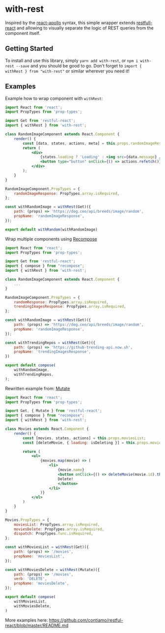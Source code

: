 # with-rest

Inspired by the [react-apollo](https://www.apollographql.com/docs/react/api/react-apollo/) syntax, this simple wrapper extends [restfull-react](https://github.com/contiamo/restful-react) and allowing to visually separate the logic of REST queries from the component itself.

## Getting Started

To install and use this library, simply `yarn add with-rest`, or `npm i with-rest --save` and you should be good to go. Don't forget to `import { withRest } from "with-rest"` or similar wherever you need it!

## Examples

Example how to wrap component with `withRest`:

```jsx
import React from 'react';
import PropTypes from 'prop-types';

import Get from 'restful-react';
import { withRest } from 'with-rest';

class RandomImageComponent extends React.Component {
    render() {
        const [data, states, actions, meta] = this.props.randomImageResponse;
        return (
            <div>
                {states.loading ? 'Loading' : <img src={data.message} />}
                <button type="button" onClick={() => actions.refetch()}>Show me a new image!</button>
            </div>
        );
    }
}

RandomImageComponent.PropTypes = {
    randomImageResponse: PropTypes.array.isRequired,
};

const withRandomImage = withRest(Get)({
    path: (props) => 'https://dog.ceo/api/breeds/image/random',
    propName: 'randomImageResponse',
});

export default withRandom(withRandomImage)

```

Wrap multiple components using [Recompose](https://github.com/acdlite/recompose)

```jsx
import React from 'react';
import PropTypes from 'prop-types';

import Get from 'restful-react';
import { compose } from "recompose";
import { withRest } from 'with-rest';

class RandomImageComponent extends React.Component {
    ...
}

RandomImageComponent.PropTypes = {
    randomResponse: PropTypes.array.isRequired,
    trendingImagesResponse: PropTypes.array.isRequired,
};

const withRandomImage = withRest(Get)({
    path: (props) => 'https://dog.ceo/api/breeds/image/random',
    propName: 'randomImageResponse',
});

const withTrendingRepos = withRest(Get)({
    path: (props) => 'https://github-trending-api.now.sh',
    propName: 'trendingImagesResponse',
})

export default compose(
    withRandomImage,
    withTrendingRepos,
);
```

Rewritten example from: [Mutate](https://github.com/contiamo/restful-react#mutations-with-mutate)

```jsx
import React from 'react';
import PropTypes from 'prop-types';

import Get, { Mutate } from 'restful-react';
import { compose } from "recompose";
import { withRest } from 'with-rest';

class Movies extends React.Component {
    render() {
        const [movies, states, actions] = this.props.moviesList;
        const [deleteMovie, { loading: isDeleting }] = this.props.moviesDelete;

        return (
            <ul>
                {movies.map(movie) => (
                    <li>
                        {movie.name}
                        <button onClick={() => deleteMovie(movie.id).then(() => dispatch("DELETED"))} loading={isDeleting}>
                        Delete!
                        </button>
                    </li>
                )}
            </ul>
        )
    }
}

Movies.PropTypes = {
    moviesList: PropTypes.array.isRequired,
    moviesDelete: PropTypes.array.isRequired,
    dispatch: PropTypes.func.isRequired,
};

const withMoviesList = withRest(Get)({
    path: (props) => '/movies',
    propName: 'moviesList',
});

const withMoviesDelete = withRest(Mutate)({
    path: (props) => '/movies',
    verb: 'DELETE',
    propName: 'moviesDelete',
});

export default compose(
    withMoviesList,
    withMoviesDelete,
)
```

More examples here: https://github.com/contiamo/restful-react/blob/master/README.md

